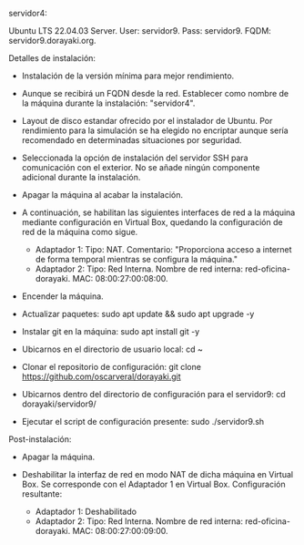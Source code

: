 servidor4:

Ubuntu LTS 22.04.03 Server. 
User: servidor9. 
Pass: servidor9. 
FQDM: servidor9.dorayaki.org.

Detalles de instalación:

- Instalación de la versión mínima para mejor rendimiento.

- Aunque se recibirá un FQDN desde la red. Establecer como nombre de la máquina
	durante la instalación: "servidor4".

- Layout de disco estandar ofrecido por el instalador de Ubuntu. Por rendimiento
	para la simulación se ha elegido no encriptar aunque sería recomendado en 
	determinadas situaciones por seguridad.

- Seleccionada la opción de instalación del servidor SSH para comunicación con 
	el exterior. No se añade ningún componente adicional durante la instalación.

- Apagar la máquina al acabar la instalación.

- A continuación, se habilitan las siguientes interfaces de red a la máquina 
	mediante configuración en Virtual Box, quedando la configuración de red de 
	la máquina como sigue.

	* Adaptador 1:
		Tipo: NAT.
		Comentario: "Proporciona acceso a internet de forma temporal mientras 
					se configura la máquina."
	* Adaptador 2:
		Tipo: Red Interna.
		Nombre de red interna: red-oficina-dorayaki.
		MAC: 08:00:27:00:08:00.
	
- Encender la máquina.
- Actualizar paquetes: sudo apt update && sudo apt upgrade -y
- Instalar git en la máquina: sudo apt install git -y
- Ubicarnos en el directorio de usuario local: cd ~
- Clonar el repositorio de configuración: 
	git clone https://github.com/oscarveral/dorayaki.git
- Ubicarnos dentro del directorio de configuración para el servidor9: 
	cd dorayaki/servidor9/
- Ejecutar el script de configuración presente: sudo ./servidor9.sh

Post-instalación:

- Apagar la máquina.
- Deshabilitar la interfaz de red en modo NAT de dicha máquina en Virtual Box. 
	Se corresponde con el Adaptador 1 en Virtual Box. Configuración resultante:

	* Adaptador 1:
		Deshabilitado
	* Adaptador 2:
		Tipo: Red Interna.
		Nombre de red interna: red-oficina-dorayaki.
		MAC: 08:00:27:00:09:00.